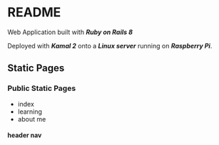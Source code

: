 # README

Web Application built with ***Ruby on Rails 8***

Deployed with ***Kamal 2*** onto a ***Linux server*** running on ***Raspberry Pi***.

## Static Pages

### Public Static Pages

- index
- learning
- about me

#### header nav
